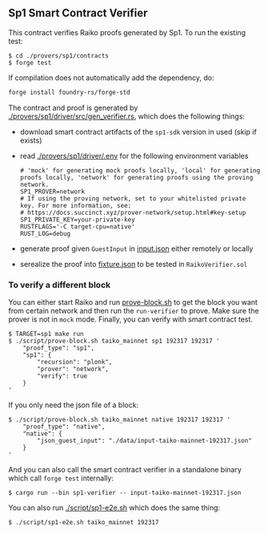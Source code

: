 ## Sp1 Smart Contract Verifier
This contract verifies Raiko proofs generated by Sp1. To run the existing test:

```shell
$ cd ./provers/sp1/contracts
$ forge test
```
If compilation does not automatically add the dependency, do:
```bash
forge install foundry-rs/forge-std
```

The contract and proof is generated by [./provers/sp1/driver/src/gen_verifier.rs](../driver/src/gen_verifier.rs), which does the following things:

- download smart contract artifacts of the `sp1-sdk` version in used (skip if exists)
- read [./provers/sp1/driver/.env](../driver/.env) for the following environment variables

    ```
    # 'mock' for generating mock proofs locally, 'local' for generating proofs locally, 'network' for generating proofs using the proving network.
    SP1_PROVER=network
    # If using the proving network, set to your whitelisted private key. For more information, see:
    # https://docs.succinct.xyz/prover-network/setup.html#key-setup
    SP1_PRIVATE_KEY=your-private-key
    RUSTFLAGS='-C target-cpu=native' 
    RUST_LOG=debug 
    ```
- generate proof given `GuestInput` in [input.json](../contracts/src/fixtures/input.json) either remotely or locally
- serealize the proof into [fixture.json](../contracts/src/fixtures/fixture.json) to be tested in `RaikoVerifier.sol`

### To verify  a different block
You can either start Raiko and run [prove-block.sh](../../../script/prove-block.sh) to get the block you want from certain network and then run the `run-verifier` to prove. Make sure the prover is not in `mock` mode. Finally, you can verify with smart contract test.
```shell
$ TARGET=sp1 make run
$ ./script/prove-block.sh taiko_mainnet sp1 192317 192317 '
    "proof_type": "sp1",
    "sp1": {
		"recursion": "plonk",
		"prover": "network",
        "verify": true
	}
'
```
If you only need the json file of a block:
```shell
$ ./script/prove-block.sh taiko_mainnet native 192317 192317 '
    "proof_type": "native",
    "native": {
        "json_guest_input": "./data/input-taiko-mainnet-192317.json"
    }
'
```
And you can also call the smart contract verifier in a standalone binary which call `forge test` internally:
```shell
$ cargo run --bin sp1-verifier -- input-taiko-mainnet-192317.json
```
You can also run [./script/sp1-e2e.sh](/script/sp1-e2e.sh) which does the same thing:
```
$ ./script/sp1-e2e.sh taiko_mainnet 192317
```